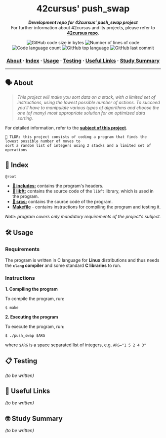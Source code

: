 <h1 align="center">
	42cursus' push_swap
</h1>

<p align="center">
	<b><i>Development repo for 42cursus' push_swap project</i></b><br>
	For further information about 42cursus and its projects, please refer to <a href="https://github.com/appinha/42cursus"><b>42cursus repo</b></a>.
</p>

<p align="center">
	<img alt="GitHub code size in bytes" src="https://img.shields.io/github/languages/code-size/appinha/42cursus-02-push_swap?color=blueviolet" />
	<img alt="Number of lines of code" src="https://img.shields.io/tokei/lines/github/appinha/42cursus-02-push_swap?color=blueviolet" />
	<img alt="Code language count" src="https://img.shields.io/github/languages/count/appinha/42cursus-02-push_swap?color=blue" />
	<img alt="GitHub top language" src="https://img.shields.io/github/languages/top/appinha/42cursus-02-push_swap?color=blue" />
	<img alt="GitHub last commit" src="https://img.shields.io/github/last-commit/appinha/42cursus-02-push_swap?color=brightgreen" />
</p>

<h3 align="center">
	<a href="#%EF%B8%8F-about">About</a>
	<span> · </span>
	<a href="#-index">Index</a>
	<span> · </span>
	<a href="#%EF%B8%8F-usage">Usage</a>
	<span> · </span>
	<a href="#-testing">Testing</a>
	<span> · </span>
	<a href="#-useful-links">Useful Links</a>
	<span> · </span>
	<a href="#-study-summary">Study Summary</a>
</h3>

---

## 🗣️ About

> _This project will make you sort data on a stack, with a limited set of instructions, using the lowest possible number of actions. To succeed you’ll have to manipulate various types of algorithms and choose the one (of many) most appropriate solution for an optimized data sorting._

For detailed information, refer to the [**subject of this project**](https://github.com/appinha/42cursus/tree/master/_PDFs).

	🚀 TLDR: this project consists of coding a program that finds the lowest possible number of moves to
	sort a random list of integers using 2 stacks and a limited set of operations

## 📑 Index

`@root`

* [**📁 includes:**](includes/) contains the program's headers.
* [**📁 libft:**](libft/) contains the source code of the `libft` library, which is used in the program.
* [**📁 srcs:**](srcs/) contains the source code of the program.
* [**Makefile**](Makefile) - contains instructions for compiling the program and testing it.

_Note: program covers only mandatory requirements of the project's subject._

## 🛠️ Usage

### Requirements

The program is written in C language for **Linux** distributions and thus needs the **`clang` compiler** and some standard **C libraries** to run.

### Instructions

**1. Compiling the program**

To compile the program, run:

```shell
$ make
```

**2. Executing the program**

To execute the program, run:

```shell
$ ./push_swap $ARG
```

where `$ARG` is a space separated list of integers, e.g. `ARG="1 5 2 4 3"`

## 📋 Testing

_(to be written)_

## 📌 Useful Links

_(to be written)_


## 🤓 Study Summary

_(to be written)_